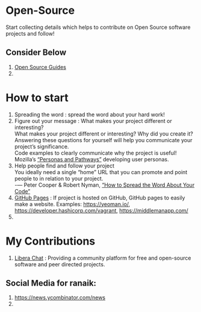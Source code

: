 # Open-Source
Start collecting details which helps to contribute on Open Source software projects and follow!

## Consider Below
1. [Open Source Guides](https://opensource.guide/)
2. 

# How to start
1. Spreading the word : spread the word about your hard work!
2. Figure out your message : What makes your project different or interesting? <br> What makes your project different or interesting? Why did you create it? Answering these questions for yourself will help you communicate your project’s significance. <br>Code examples to clearly communicate why the project is useful! <br> Mozilla’s [“Personas and Pathways”](https://mozillascience.github.io/working-open-workshop/personas_pathways/) developing user personas.
3. Help people find and follow your project <br>
You ideally need a single “home” URL that you can promote and point people to in relation to your project. <br> -— Peter Cooper & Robert Nyman, [“How to Spread the Word About Your Code”](https://hacks.mozilla.org/2013/05/how-to-spread-the-word-about-your-code/)
4. [GitHub Pages](https://docs.github.com/en/pages) : If project is hosted on GitHub, GitHub pages to easily make a website.
   Examples: https://yeoman.io/, https://developer.hashicorp.com/vagrant, https://middlemanapp.com/
5. 

# My Contributions
1. [Libera Chat](https://github.com/Libera-Chat) : Providing a community platform for free and open-source software and peer directed projects.


## Social Media for ranaik:
1. https://news.ycombinator.com/news
2. 

